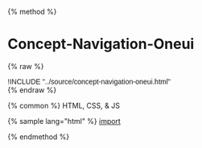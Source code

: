 
{% method %}
# Concept-Navigation-Oneui
{% raw %}
<div class='styleguidebody'>
<style>
@import url('https://fonts.googleapis.com/css?family=Overpass:100,100i,200,200i,300,300i,400,400i,600,600i,700,700i,800,800i,900,900i&subset=latin-ext');
.styleguidebody {
  font-family: "Overpass", sans-serif;
}
</style>
!INCLUDE "../source/concept-navigation-oneui.html"

</div>
{% endraw %}

{% common %}
HTML, CSS, & JS

{% sample lang="html" %}
[import](../source/concept-navigation-oneui.html)




{% endmethod %}

